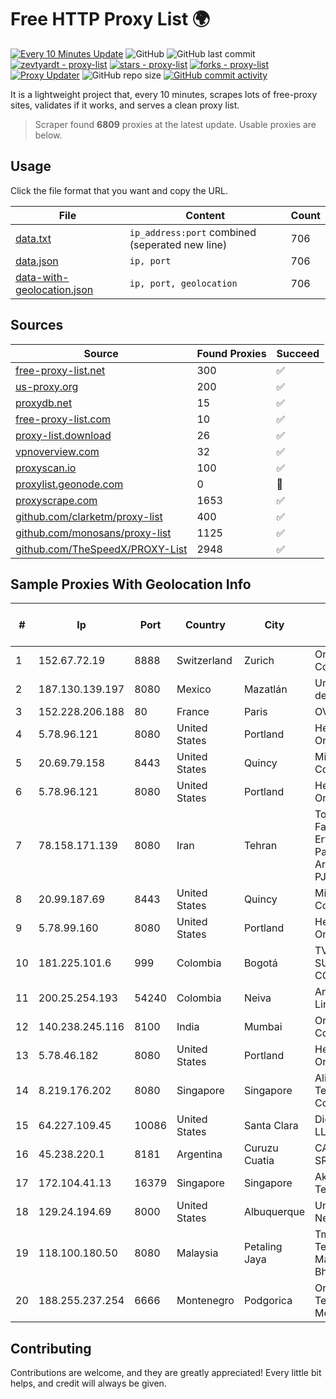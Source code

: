 
# Free HTTP Proxy List 🌍

[![Every 10 Minutes Update](https://github.com/mertguvencli/http-proxy-list/actions/workflows/main.yml/badge.svg?branch=main)](https://github.com/mertguvencli/http-proxy-list/actions/workflows/main.yml)
![GitHub](https://img.shields.io/github/license/mertguvencli/http-proxy-list)
![GitHub last commit](https://img.shields.io/github/last-commit/mertguvencli/http-proxy-list)
[![zevtyardt - proxy-list](https://img.shields.io/static/v1?label=zevtyardt&message=proxy-list&color=blue&logo=github)](https://github.com/zevtyardt/proxy-list "Go to GitHub repo")
[![stars - proxy-list](https://img.shields.io/github/stars/zevtyardt/proxy-list?style=social)](https://github.com/zevtyardt/proxy-list)
[![forks - proxy-list](https://img.shields.io/github/forks/zevtyardt/proxy-list?style=social)](https://github.com/zevtyardt/proxy-list)
[![Proxy Updater](https://github.com/zevtyardt/proxy-list/workflows/Proxy%20Updater/badge.svg)](https://github.com/zevtyardt/proxy-list/actions?query=workflow:"Proxy+Updater")
![GitHub repo size](https://img.shields.io/github/repo-size/zevtyardt/proxy-list)
[![GitHub commit activity](https://img.shields.io/github/commit-activity/m/zevtyardt/proxy-list?logo=commits)](https://github.com/zevtyardt/proxy-list/commits/main)

It is a lightweight project that, every 10 minutes, scrapes lots of free-proxy sites, validates if it works, and serves a clean proxy list.

> Scraper found **6809** proxies at the latest update. Usable proxies are below.

## Usage

Click the file format that you want and copy the URL.

|File|Content|Count|
|----|-------|-----|
|[data.txt](https://raw.githubusercontent.com/mertguvencli/http-proxy-list/main/proxy-list/data.txt)|`ip_address:port` combined (seperated new line)|706|
|[data.json](https://raw.githubusercontent.com/mertguvencli/http-proxy-list/main/proxy-list/data.json)|`ip, port`|706|
|[data-with-geolocation.json](https://raw.githubusercontent.com/mertguvencli/http-proxy-list/main/proxy-list/data-with-geolocation.json)|`ip, port, geolocation`|706|

## Sources

|Source|Found Proxies|Succeed|
|------|-------------|-------|
|[free-proxy-list.net](https://free-proxy-list.net)|300|✅|
|[us-proxy.org](https://www.us-proxy.org)|200|✅|
|[proxydb.net](http://proxydb.net)|15|✅|
|[free-proxy-list.com](https://free-proxy-list.com/?page=&port=&type%5B%5D=http&type%5B%5D=https&up_time=0&search=Search)|10|✅|
|[proxy-list.download](https://www.proxy-list.download/HTTP)|26|✅|
|[vpnoverview.com](https://vpnoverview.com/privacy/anonymous-browsing/free-proxy-servers)|32|✅|
|[proxyscan.io](https://www.proxyscan.io)|100|✅|
|[proxylist.geonode.com](https://proxylist.geonode.com/api/proxy-list?limit=300&page=1&sort_by=lastChecked&sort_type=desc&protocols=http,https)|0|🚫|
|[proxyscrape.com](https://api.proxyscrape.com/v2/?request=displayproxies&protocol=http&timeout=10000&country=all&ssl=all&anonymity=all)|1653|✅|
|[github.com/clarketm/proxy-list](https://raw.githubusercontent.com/clarketm/proxy-list/master/proxy-list-raw.txt)|400|✅|
|[github.com/monosans/proxy-list](https://raw.githubusercontent.com/monosans/proxy-list/main/proxies/http.txt)|1125|✅|
|[github.com/TheSpeedX/PROXY-List](https://raw.githubusercontent.com/TheSpeedX/PROXY-List/master/http.txt)|2948|✅|


## Sample Proxies With Geolocation Info

|#|Ip|Port|Country|City|Internet Service Provider|
|-|--|----|-------|----|-------------------------|
|1|152.67.72.19|8888|Switzerland|Zurich|Oracle Corporation|
|2|187.130.139.197|8080|Mexico|Mazatlán|Uninet S.A. de C.V.|
|3|152.228.206.188|80|France|Paris|OVH SAS|
|4|5.78.96.121|8080|United States|Portland|Hetzner Online GmbH|
|5|20.69.79.158|8443|United States|Quincy|Microsoft Corporation|
|6|5.78.96.121|8080|United States|Portland|Hetzner Online GmbH|
|7|78.158.171.139|8080|Iran|Tehran|Tose'h Fanavari Ertebabat Pasargad Arian Co. PJS|
|8|20.99.187.69|8443|United States|Quincy|Microsoft Corporation|
|9|5.78.99.160|8080|United States|Portland|Hetzner Online GmbH|
|10|181.225.101.6|999|Colombia|Bogotá|TV AZTECA SUCURSAL COLOMBIA|
|11|200.25.254.193|54240|Colombia|Neiva|Andinet ON Line|
|12|140.238.245.116|8100|India|Mumbai|Oracle Corporation|
|13|5.78.46.182|8080|United States|Portland|Hetzner Online GmbH|
|14|8.219.176.202|8080|Singapore|Singapore|Alibaba (US) Technology Co., Ltd.|
|15|64.227.109.45|10086|United States|Santa Clara|DigitalOcean, LLC|
|16|45.238.220.1|8181|Argentina|Curuzu Cuatia|CA VI CU SRL|
|17|172.104.41.13|16379|Singapore|Singapore|Akamai Technologies|
|18|129.24.194.69|8000|United States|Albuquerque|University of New Mexico|
|19|118.100.180.50|8080|Malaysia|Petaling Jaya|Tmnet, Telekom Malaysia Bhd.|
|20|188.255.237.254|6666|Montenegro|Podgorica|Orion Telekom Montenegro|



## Contributing

Contributions are welcome, and they are greatly appreciated! Every
little bit helps, and credit will always be given.

